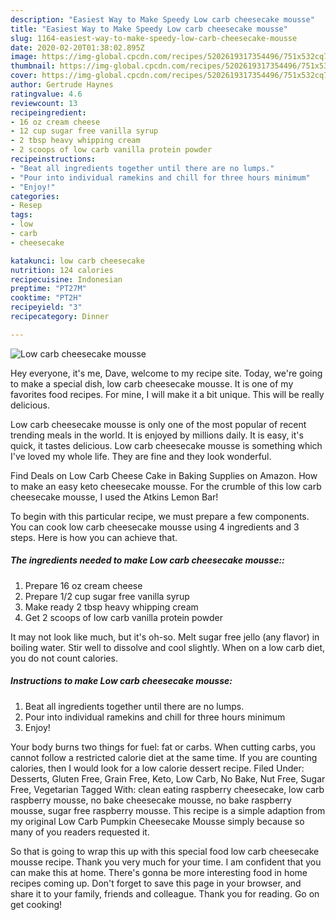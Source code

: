 ```yaml
---
description: "Easiest Way to Make Speedy Low carb cheesecake mousse"
title: "Easiest Way to Make Speedy Low carb cheesecake mousse"
slug: 1164-easiest-way-to-make-speedy-low-carb-cheesecake-mousse
date: 2020-02-20T01:38:02.895Z
image: https://img-global.cpcdn.com/recipes/5202619317354496/751x532cq70/low-carb-cheesecake-mousse-recipe-main-photo.jpg
thumbnail: https://img-global.cpcdn.com/recipes/5202619317354496/751x532cq70/low-carb-cheesecake-mousse-recipe-main-photo.jpg
cover: https://img-global.cpcdn.com/recipes/5202619317354496/751x532cq70/low-carb-cheesecake-mousse-recipe-main-photo.jpg
author: Gertrude Haynes
ratingvalue: 4.6
reviewcount: 13
recipeingredient:
- 16 oz cream cheese
- 12 cup sugar free vanilla syrup
- 2 tbsp heavy whipping cream
- 2 scoops of low carb vanilla protein powder
recipeinstructions:
- "Beat all ingredients together until there are no lumps."
- "Pour into individual ramekins and chill for three hours minimum"
- "Enjoy!"
categories:
- Resep
tags:
- low
- carb
- cheesecake

katakunci: low carb cheesecake
nutrition: 124 calories
recipecuisine: Indonesian
preptime: "PT27M"
cooktime: "PT2H"
recipeyield: "3"
recipecategory: Dinner

---
```



![Low carb cheesecake mousse](https://img-global.cpcdn.com/recipes/5202619317354496/751x532cq70/low-carb-cheesecake-mousse-recipe-main-photo.jpg)

Hey everyone, it's me, Dave, welcome to my recipe site. Today, we're going to make a special dish, low carb cheesecake mousse. It is one of my favorites food recipes. For mine, I will make it a bit unique. This will be really delicious.

Low carb cheesecake mousse is only one of the most popular of recent trending meals in the world. It is enjoyed by millions daily. It is easy, it's quick, it tastes delicious. Low carb cheesecake mousse is something which I've loved my whole life. They are fine and they look wonderful.

Find Deals on Low Carb Cheese Cake in Baking Supplies on Amazon. How to make an easy keto cheesecake mousse. For the crumble of this low carb cheesecake mousse, I used the Atkins Lemon Bar!


To begin with this particular recipe, we must prepare a few components. You can cook low carb cheesecake mousse using 4 ingredients and 3 steps. Here is how you can achieve that.

##### The ingredients needed to make Low carb cheesecake mousse::

1. Prepare 16 oz cream cheese
1. Prepare 1/2 cup sugar free vanilla syrup
1. Make ready 2 tbsp heavy whipping cream
1. Get 2 scoops of low carb vanilla protein powder


It may not look like much, but it&#39;s oh-so. Melt sugar free jello (any flavor) in boiling water. Stir well to dissolve and cool slightly. When on a low carb diet, you do not count calories. 

##### Instructions to make Low carb cheesecake mousse:

1. Beat all ingredients together until there are no lumps.
1. Pour into individual ramekins and chill for three hours minimum
1. Enjoy!


Your body burns two things for fuel: fat or carbs. When cutting carbs, you cannot follow a restricted calorie diet at the same time. If you are counting calories, then I would look for a low calorie dessert recipe. Filed Under: Desserts, Gluten Free, Grain Free, Keto, Low Carb, No Bake, Nut Free, Sugar Free, Vegetarian Tagged With: clean eating raspberry cheesecake, low carb raspberry mousse, no bake cheesecake mousse, no bake raspberry mousse, sugar free raspberry mousse. This recipe is a simple adaption from my original Low Carb Pumpkin Cheesecake Mousse simply because so many of you readers requested it. 

So that is going to wrap this up with this special food low carb cheesecake mousse recipe. Thank you very much for your time. I am confident that you can make this at home. There's gonna be more interesting food in home recipes coming up. Don't forget to save this page in your browser, and share it to your family, friends and colleague. Thank you for reading. Go on get cooking!
